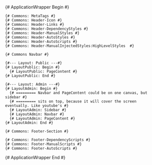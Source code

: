

  {# ApplicationWrapper Begin #}

    {# Commons: MetaTags #}
    {# Commons: Header-Icon #}
    {# Commons: Header-Links #}
    {# Commons: Header-DependencyStyles #}
    {# Commons: Header-ManualStyles #}
    {# Commons: Header-AutoStyles #}
    {# Commons: Header-AutoScripts #}
    {# Commons: Header-ManualInjectedStyles:HighLevelStyles  #}

    {# Commons Navbar #}

    {#--- Layout: Public ---#}
    {# LayoutPublic: Begin #}
      {# LayoutPublic: PageContent #}
    {# LayoutPublic: End #}

    {#--- Layout: Admin ---#}
    {# LayoutAdmin: Begin #}
      {# ========= Navbar and PageContent could be on one canvas, but sidebar #}
      {# ========= sits on top, because it will cover the screen eventually. Like youtube's #}
      {# LayoutAdmin: Sidebar #}
      {# LayoutAdmin: Navbar #}
      {# LayoutAdmin: PageContent #}
    {# LayoutAdmin: End #}

    {# Commons: Footer-Section #}

    {# Commons: Footer-DependencyScripts #}
    {# Commons: Footer-ManualScripts #}
    {# Commons: Footer-AutoScripts #}

  {# ApplicationWrapper End #}
  